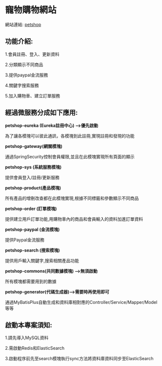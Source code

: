 寵物購物網站
==========================================

網站連結:
[petshop](http://35.239.160.124:9000/index.html)

功能介紹:
------------------------------------------
<p>1.會員註冊、登入、更新資料</p>
<p>2.分類顯示不同商品</p>
<p>3.提供paypal金流服務</p>
<p>4.關鍵字搜索服務</p>
<p>5.加入購物車、建立訂單服務</p>

經過微服務分成如下應用:
--------------------------------------------------------
**<p>petshop-eureka (Eureka註冊中心)  -->優先啟動</p>**
<p>為了讓各模塊可以彼此通訊，各模塊到此註冊,實現註冊和發現的功能</p>

**<p>petshop-gateway(網關模塊)</p>**
<p>通過SpringSecurity控制會員權限,並且在此模塊實現所有頁面的顯示</p>

**<p>petshop-sys    (系統服務模塊)</p>**
<p>提供會員登入/註冊/更新服務</p>

**<p>petshop-product(產品模塊)</p>**
<p>所有產品的增刪改查都在此模塊實現,根據不同標籤和參數顯示不同商品</p>

**<p>petshop-order  (訂單模塊)</p>**
<p>提供建立用戶訂單功能,用購物車內的商品和會員輸入的資料加進訂單資料</p>

**<p>petshop-paypal (金流模塊)</p>**
<p>提供Paypal金流服務</p>

**<p>petshop-search (搜索模塊)</p>**
<p>提供用戶輸入關鍵字,搜索相關產品功能</p>

**<p>petshop-commons(共同數據模塊)  -->無須啟動</p>**
<p>所有模塊都需要用到的數據</p>


**<p>petshop-generator(代碼生成器)-->需要時再使用即可</p>**
<p>通過MyBatisPlus自動生成和資料庫相對應的Controller/Service/Mapper/Model等等</p>

啟動本專案須知:
--------------------------------------
<p>1.請先導入MySQL資料</p>
<p>2.需啟動Redis和ElasticSearch</p>
<p>3.啟動程序前先至search模塊執行sync方法將資料庫資料同步至ElasticSearch</p>
